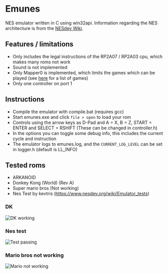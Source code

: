 # Emunes
NES emulator written in C using win32api.
Information regarding the NES architecture is from the [NESdev Wiki](https://www.nesdev.org/wiki/Nesdev_Wiki).

## Features / limitations
* Only includes the legal instructions of the RP2A07 / RP2A03 cpu, which makes many roms not work
* Sound is not implemented
* Only Mapper0 is implemented, which limits the games which can be played (see [here](https://nesdir.github.io/mapper0.html) for a list of games)
* Only one controller on port 1

## Instructions
* Compile the emulator with compile.bat (requires gcc)
* Start emunes.exe and click `file > open` to load your rom
* Controls using the arrow keys as D-Pad and A = X, B = Z, START = ENTER and SELECT = RSHIFT (These can be changed in controller.h)
* In the options you can toggle some debug info, this includes the current cycle and instruction
* The emulator logs to emunes.log, and the `CURRENT_LOG_LEVEL` can be set in logger.h (default is LL_INFO)

## Tested roms
* ARKANOID
* Donkey Kong (World) (Rev A)
* Super mario bros (Not working)
* Nes Test by kevtris (https://www.nesdev.org/wiki/Emulator_tests)

### DK
![DK working](https://user-images.githubusercontent.com/3136092/184536507-0675d999-78ba-4533-9d73-d5cc6448f5f3.png)

### Nes test 
![Test passing](https://user-images.githubusercontent.com/3136092/184536073-f0599696-6a67-4080-9a46-21f76344a8b9.png)

### Mario bros not working
![Mario not working](https://user-images.githubusercontent.com/3136092/184536228-ba74e595-3305-40f9-ad80-b1fa99156f42.png)

